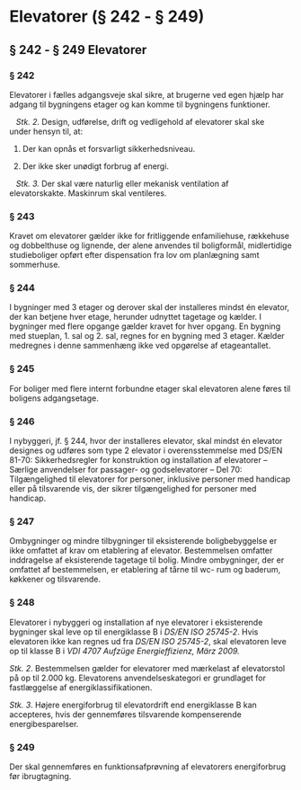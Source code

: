 # Elevatorer (§ 242 - § 249)

## § 242 - § 249 Elevatorer

### § 242

Elevatorer i fælles adgangsveje skal sikre, at brugerne ved egen hjælp har
adgang til bygningens etager og kan komme til bygningens funktioner.

   _Stk. 2._ Design, udførelse, drift og vedligehold af elevatorer skal ske
   under hensyn til, at:

1) Der kan opnås et forsvarligt sikkerhedsniveau.

2) Der ikke sker unødigt forbrug af energi.

   _Stk. 3._ Der skal være naturlig eller mekanisk ventilation af
   elevatorskakte. Maskinrum skal ventileres.



### § 243

Kravet om elevatorer gælder ikke for fritliggende enfamiliehuse, rækkehuse og
dobbelthuse og lignende, der alene anvendes til boligformål, midlertidige
studieboliger opført efter dispensation fra lov om planlægning samt sommerhuse.

### § 244

I bygninger med 3 etager og derover skal der installeres mindst én elevator, der
kan betjene hver etage, herunder udnyttet tagetage og kælder. I bygninger med
flere opgange gælder kravet for hver opgang. En bygning med stueplan, 1. sal og
2. sal, regnes for en bygning med 3 etager. Kælder medregnes i denne sammenhæng
ikke ved opgørelse af etageantallet.

### § 245

For boliger med flere internt forbundne etager skal elevatoren alene føres til
boligens adgangsetage.

### § 246

I nybyggeri, jf. § 244, hvor der installeres elevator, skal mindst én elevator
designes og udføres som type 2 elevator i overensstemmelse med DS/EN 81-70:
Sikkerhedsregler for konstruktion og installation af elevatorer – Særlige
anvendelser for passager- og godselevatorer – Del 70: Tilgængelighed til
elevatorer for personer, inklusive personer med handicap eller på tilsvarende
vis, der sikrer tilgængelighed for personer med handicap.

### § 247

Ombygninger og mindre tilbygninger til eksisterende boligbebyggelse er ikke
omfattet af krav om etablering af elevator. Bestemmelsen omfatter inddragelse af
eksisterende tagetage til bolig. Mindre ombygninger, der er omfattet af
bestemmelsen, er etablering af tårne til wc- rum og baderum, køkkener og
tilsvarende.

### § 248

Elevatorer i nybyggeri og installation af nye elevatorer i eksisterende
bygninger skal leve op til energiklasse B i _DS/EN ISO 25745-2_. Hvis elevatoren
ikke kan regnes ud fra _DS/EN ISO 25745-2_, skal elevatoren leve op til klasse
B i _VDI 4707 Aufzüge Energieffizienz, März 2009._ 

_Stk. 2_. Bestemmelsen gælder for elevatorer med mærkelast af elevatorstol på op
til 2.000 kg. Elevatorens anvendelseskategori er grundlaget for fastlæggelse af
energiklassifikationen. 

_Stk. 3_. Højere energiforbrug til elevatordrift end energiklasse B kan
accepteres, hvis der gennemføres tilsvarende kompenserende energibesparelser.

### § 249

Der skal gennemføres en funktionsafprøvning af elevatorers energiforbrug før
ibrugtagning.